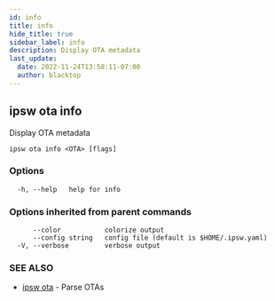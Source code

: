 ```yaml
---
id: info
title: info
hide_title: true
sidebar_label: info
description: Display OTA metadata
last_update:
  date: 2022-11-24T13:58:11-07:00
  author: blacktop
---
```

## ipsw ota info

Display OTA metadata

```
ipsw ota info <OTA> [flags]
```

### Options

```
  -h, --help   help for info
```

### Options inherited from parent commands

```
      --color           colorize output
      --config string   config file (default is $HOME/.ipsw.yaml)
  -V, --verbose         verbose output
```

### SEE ALSO

* [ipsw ota](/docs/cli/ipsw/ota)	 - Parse OTAs

